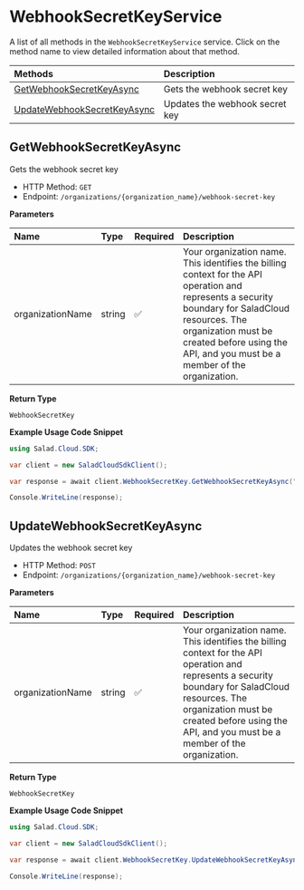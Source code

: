 # WebhookSecretKeyService

A list of all methods in the `WebhookSecretKeyService` service. Click on the method name to view detailed information about that method.

| Methods                                                     | Description                    |
| :---------------------------------------------------------- | :----------------------------- |
| [GetWebhookSecretKeyAsync](#getwebhooksecretkeyasync)       | Gets the webhook secret key    |
| [UpdateWebhookSecretKeyAsync](#updatewebhooksecretkeyasync) | Updates the webhook secret key |

## GetWebhookSecretKeyAsync

Gets the webhook secret key

- HTTP Method: `GET`
- Endpoint: `/organizations/{organization_name}/webhook-secret-key`

**Parameters**

| Name             | Type   | Required | Description                                                                                                                                                                                                                                         |
| :--------------- | :----- | :------- | :-------------------------------------------------------------------------------------------------------------------------------------------------------------------------------------------------------------------------------------------------- |
| organizationName | string | ✅       | Your organization name. This identifies the billing context for the API operation and represents a security boundary for SaladCloud resources. The organization must be created before using the API, and you must be a member of the organization. |

**Return Type**

`WebhookSecretKey`

**Example Usage Code Snippet**

```csharp
using Salad.Cloud.SDK;

var client = new SaladCloudSdkClient();

var response = await client.WebhookSecretKey.GetWebhookSecretKeyAsync("dyxdaqq1t3iwwpawdlk-78rt9bh26smkuf3v0nd2ropp");

Console.WriteLine(response);
```

## UpdateWebhookSecretKeyAsync

Updates the webhook secret key

- HTTP Method: `POST`
- Endpoint: `/organizations/{organization_name}/webhook-secret-key`

**Parameters**

| Name             | Type   | Required | Description                                                                                                                                                                                                                                         |
| :--------------- | :----- | :------- | :-------------------------------------------------------------------------------------------------------------------------------------------------------------------------------------------------------------------------------------------------- |
| organizationName | string | ✅       | Your organization name. This identifies the billing context for the API operation and represents a security boundary for SaladCloud resources. The organization must be created before using the API, and you must be a member of the organization. |

**Return Type**

`WebhookSecretKey`

**Example Usage Code Snippet**

```csharp
using Salad.Cloud.SDK;

var client = new SaladCloudSdkClient();

var response = await client.WebhookSecretKey.UpdateWebhookSecretKeyAsync("dyxdaqq1t3iwwpawdlk-78rt9bh26smkuf3v0nd2ropp");

Console.WriteLine(response);
```
